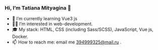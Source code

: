 ### Hi, I’m Tatiana Mityagina 👋


- 🌱 I’m currently learning Vue3 js
- 👨‍💻 I’m interested in web-development.
- 🎓 My stack: HTML, CSS (including Sass/SCSS), JavaScript, Vue js, Docker.
- 📫 How to reach me: email me 394999325@mail.ru .

